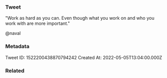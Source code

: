 ### Tweet
"Work as hard as you can. Even though what you work on and who you work with are more important."

@naval

### Metadata
Tweet ID: 1522200438870794242
Created At: 2022-05-05T13:04:00.000Z

### Related

